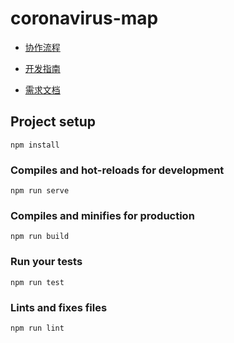 # coronavirus-map

- [协作流程](/docs/teamworkFlow.md)

- [开发指南](/docs/developGuide.md)  

- [需求文档](/docs/requirements.md)

## Project setup
```
npm install
```

### Compiles and hot-reloads for development
```
npm run serve
```

### Compiles and minifies for production
```
npm run build
```

### Run your tests
```
npm run test
```

### Lints and fixes files
```
npm run lint
```